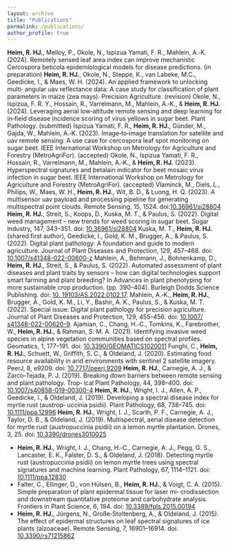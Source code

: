```yaml
---
layout: archive
title: "Publications"
permalink: /publications/
author_profile: true
---
```

**Heim, R. HJ.**, Melloy, P., Okole, N., Ispizua Yamati, F. R., Mahlein, A.‑K. (2024). Remotely sensed leaf area index can improve
mechanistic Cercospora beticola epidemiological models for disease predictions. (in preparation)
**Heim, R. HJ.**, Okole, N., Steppe, K., van Labeke, M.C., Geedicke, I., & Maes, W. H. (2024). An applied framework to unlocking multi‑
angular uav reflectance data: A case study for classification of plant parameters in maize (zea mays). Precision Agriculture. (revision)
Okole, N., Ispizua, F. R. Y., Hossain, R., Varrelmann, M., Mahlein, A.‑K., & **Heim, R. HJ.** (2024). Leveraging aerial low‑altitude remote
sensing and deep learning for in‑field disease incidence scoring of virus yellows in sugar beet. Plant Pathology. (submitted)
Ispizua Yamati, F. R., **Heim, R. HJ.**, Günder, M., Gajda, W., Mahlein, A.‑K. (2023). Image‑to‑image translation for satellite and uav
remote sensing: A use case for cercospora leaf spot monitoring on sugar beet. IEEE International Workshop on Metrology
for Agriculture and Forestry (MetroAgriFor). (accepted)
Okole, N., Ispizua Yamati, F. R., Hossain, R., Varrelmann, M., Mahlein, A.‑K., & **Heim, R. HJ.** (2023). Hyperspectral signatures and
betalain indicator for beet mosaic virus infection in sugar beet. IEEE International Workshop on Metrology for Agriculture
and Forestry (MetroAgriFor). (accepted)
Vlaminck, M., Diels, L., Philips, W., Maes, W. H., **Heim, R. HJ.**, Wit, B. D., & Luong, H. Q. (2023). A multisensor uav payload and processing
pipeline for generating multispectral point clouds. Remote Sensing, 15, 1524. doi:[10.36961/si28804](https://doi.org/10.36961/si28804) 
**Heim, R. HJ.**, Streit, S., Koops, D., Kuska, M. T., & Paulus, S. (2022). Digital weed management – new trends for weed scoring in sugar
beet. Sugar Industry, 147, 343–351. doi: [10.36961/si28804](https://doi.org/10.36961/si28804)
Kuska, M. T., **Heim, R. HJ.** (shared first author), Geedicke, I., Gold, K. M., Brugger, A., & Paulus, S. (2022). Digital plant pathology: A foundation and
guide to modern agriculture. Journal of Plant Diseases and Protection, 129, 457–468. doi: [10.1007/s41348-022-00600-z](https://doi.org/10.1007/s41348-022-00600-z)
Mahlein, A., Behmann, J., Bohnenkamp, D., **Heim, R. HJ.**, Streit, S., & Paulus, S. (2022). Automated assessment of plant diseases and
plant traits by sensors – how can digital technologies support smart farming and plant breeding? In Advances in plant
phenotyping for more sustainable crop production. (pp. 390–404). Burleigh Dodds Science Publishing. doi: [10.
19103/AS.2022.0102.17](https://shop.bdspublishing.com/store/bds/detail/product/3-190-9781801465342).
Mahlein, A.‑K., **Heim, R. HJ.**, Brugger, A., Gold, K. M., Li, Y., Bashir, A. K., Paulus, S., & Kuska, M. T. (2022). Special issue: Digital plant
pathology for precision agriculture. Journal of Plant Diseases and Protection, 129, 455–456. doi: [10.1007/
s41348-022-00620-9](https://doi.org/10.1007/s41348-022-00620-9).
Ajamian, C., Chang, H.‑C., Tomkins, K., Farebrother, W., **Heim, R. HJ.**, & Rahman, S. M. A. (2021). Identifying invasive weed species in
alpine vegetation communities based on spectral profiles. Geomatics, 1, 177–191. doi: [10.3390/GEOMATICS1020011](https://doi.org/10.3390/GEOMATICS1020011)
Funghi, C., **Heim, R. HJ.**, Schuett, W., Griffith, S. C., & Oldeland, J. (2020). Estimating food resource availability in arid environments
with sentinel 2 satellite imagery. PeerJ, 8, e9209. doi: [10.7717/peerj.9209](https://doi.org/10.7717/peerj.9209) 
**Heim, R. HJ.**, Carnegie, A. J., & Zarco‑Tejada, P. J. (2019). Breaking down barriers between remote sensing and plant pathology. Trop‑
ical Plant Pathology, 44, 398–400. doi: [10.1007/s40858-019-00300-4](https://doi.org/10.1007/s40858-019-00300-4)
**Heim, R. HJ.**, Wright, I. J., Allen, A. P., Geedicke, I., & Oldeland, J. (2019). Developing a spectral disease index for myrtle rust (austrop‑
uccinia psidii). Plant Pathology, 68, 738–745. doi: [10.1111/ppa.12996](https://doi.org/10.1111/ppa.12996) 
**Heim, R. HJ.**, Wright, I. J., Scarth, P. F., Carnegie, A. J., Taylor, D. B., & Oldeland, J. (2019). Multispectral, aerial disease detection for
myrtle rust (austropuccinia psidii) on a lemon myrtle plantation. Drones, 3, 25. doi: [10.3390/drones3010025](https://doi.org/10.3390/DRONES3010025) 
- **Heim, R. HJ.**, Wright, I. J., Chang, H.‑C., Carnegie, A. J., Pegg, G. S., Lancaster, E. K., Falster, D. S., & Oldeland, J. (2018). Detecting myrtle
rust (austropuccinia psidii) on lemon myrtle trees using spectral signatures and machine learning. Plant Pathology, 67,
1114–1121. doi: [10.1111/ppa.12830](https://doi.org/10.1111/ppa.12830)
- Falter, C., Ellinger, D., von Hülsen, B., **Heim, R. HJ.**, & Voigt, C. A. (2015). Simple preparation of plant epidermal tissue for laser mi‑
crodissection and downstream quantitative proteome and carbohydrate analysis. Frontiers in Plant Science, 6, 194. doi: [10.3389/fpls.2015.00194](https://doi.org/10.3389/fpls.2015.00194)
- **Heim, R. HJ.**, Jürgens, N., Große‑Stoltenberg, A., & Oldeland, J. (2015). The effect of epidermal structures on leaf spectral signatures
of ice plants (aizoaceae). Remote Sensing, 7, 16901–16914. doi: [10.3390/rs71215862](https://doi.org/10.3390/rs71215862)
